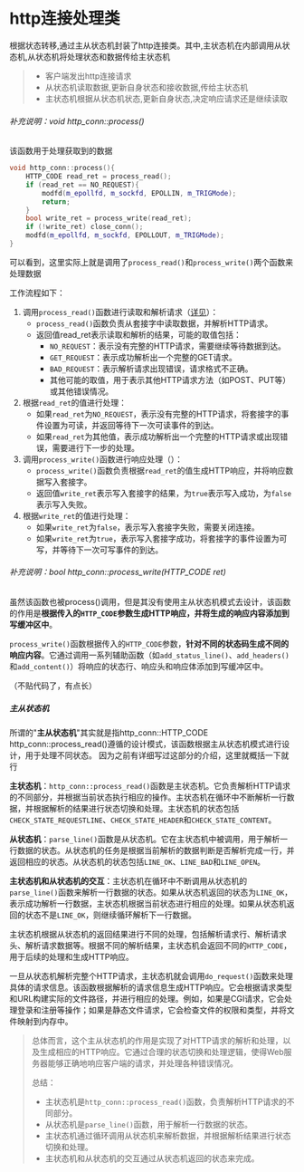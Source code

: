 
http连接处理类
===============
根据状态转移,通过主从状态机封装了http连接类。其中,主状态机在内部调用从状态机,从状态机将处理状态和数据传给主状态机
> * 客户端发出http连接请求
> * 从状态机读取数据,更新自身状态和接收数据,传给主状态机
> * 主状态机根据从状态机状态,更新自身状态,决定响应请求还是继续读取

###### <a name="section7">补充说明：void http_conn::process()</a>

该函数用于处理获取到的数据

```c++
void http_conn::process(){
    HTTP_CODE read_ret = process_read();
    if (read_ret == NO_REQUEST){
        modfd(m_epollfd, m_sockfd, EPOLLIN, m_TRIGMode);
        return;
    }
    bool write_ret = process_write(read_ret);
    if (!write_ret) close_conn();
    modfd(m_epollfd, m_sockfd, EPOLLOUT, m_TRIGMode);
}
```

可以看到，这里实际上就是调用了`process_read()`和`process_write()`两个函数来处理数据

工作流程如下：

1. 调用`process_read()`函数进行读取和解析请求（[详见](#section8)）：
   - `process_read()`函数负责从套接字中读取数据，并解析HTTP请求。
   - 返回值read_ret表示读取和解析的结果，可能的取值包括：
     - `NO_REQUEST`：表示没有完整的HTTP请求，需要继续等待数据到达。
     - `GET_REQUEST`：表示成功解析出一个完整的GET请求。
     - `BAD_REQUEST`：表示解析请求出现错误，请求格式不正确。
     - 其他可能的取值，用于表示其他HTTP请求方法（如POST、PUT等）或其他错误情况。
2. 根据`read_ret`的值进行处理：
   - 如果`read_ret`为`NO_REQUEST`，表示没有完整的HTTP请求，将套接字的事件设置为可读，并返回等待下一次可读事件的到达。
   - 如果`read_ret`为其他值，表示成功解析出一个完整的HTTP请求或出现错误，需要进行下一步的处理。
3. 调用`process_write()`函数进行响应处理（）：
   - `process_write()`函数负责根据`read_ret`的值生成HTTP响应，并将响应数据写入套接字。
   - 返回值`write_ret`表示写入套接字的结果，为`true`表示写入成功，为`false`表示写入失败。
4. 根据`write_ret`的值进行处理：
   - 如果`write_ret`为`false`，表示写入套接字失败，需要关闭连接。
   - 如果`write_ret`为`true`，表示写入套接字成功，将套接字的事件设置为可写，并等待下一次可写事件的到达。

###### <a name="section9">补充说明：bool http_conn::process_write(HTTP_CODE ret)</a>

虽然该函数也被process()调用，但是其没有使用主从状态机模式去设计，该函数的作用是**根据传入的`HTTP_CODE`参数生成HTTP响应，并将生成的响应内容添加到写缓冲区中**。

`process_write()`函数根据传入的`HTTP_CODE`参数，**针对不同的状态码生成不同的响应内容**。它通过调用一系列辅助函数（如`add_status_line()`、`add_headers()`和`add_content()`）将响应的状态行、响应头和响应体添加到写缓冲区中。

（不贴代码了，有点长）

##### <a name="section8">主从状态机</a>

所谓的"**主从状态机**"其实就是指http_conn::HTTP_CODE http_conn::process_read()遵循的设计模式，该函数根据主从状态机模式进行设计，用于处理不同状态。
因为之前有详细写过这部分的介绍，这里就概括一下就行

**主状态机**：`http_conn::process_read()`函数是主状态机。它负责解析HTTP请求的不同部分，并根据当前状态执行相应的操作。主状态机在循环中不断解析一行数据，并根据解析的结果进行状态切换和处理。主状态机的状态包括`CHECK_STATE_REQUESTLINE`、`CHECK_STATE_HEADER`和`CHECK_STATE_CONTENT`。



**从状态机**：`parse_line()`函数是从状态机。它在主状态机中被调用，用于解析一行数据的状态。从状态机的任务是根据当前解析的数据判断是否解析完成一行，并返回相应的状态。从状态机的状态包括`LINE_OK`、`LINE_BAD`和`LINE_OPEN`。



**主状态机和从状态机的交互**：主状态机在循环中不断调用从状态机的`parse_line()`函数来解析一行数据的状态。如果从状态机返回的状态为`LINE_OK`，表示成功解析一行数据，主状态机根据当前状态进行相应的处理。如果从状态机返回的状态不是`LINE_OK`，则继续循环解析下一行数据。



主状态机根据从状态机的返回结果进行不同的处理，包括解析请求行、解析请求头、解析请求数据等。根据不同的解析结果，主状态机会返回不同的`HTTP_CODE`，用于后续的处理和生成HTTP响应。

一旦从状态机解析完整个HTTP请求，主状态机就会调用`do_request()`函数来处理具体的请求信息。该函数根据解析的请求信息生成HTTP响应。它会根据请求类型和URL构建实际的文件路径，并进行相应的处理。例如，如果是CGI请求，它会处理登录和注册等操作；如果是静态文件请求，它会检查文件的权限和类型，并将文件映射到内存中。

> 总体而言，这个主从状态机的作用是实现了对HTTP请求的解析和处理，以及生成相应的HTTP响应。它通过合理的状态切换和处理逻辑，使得Web服务器能够正确地响应客户端的请求，并处理各种错误情况。
>
> 总结：
>
> - 主状态机是`http_conn::process_read()`函数，负责解析HTTP请求的不同部分。
> - 从状态机是`parse_line()`函数，用于解析一行数据的状态。
> - 主状态机通过循环调用从状态机来解析数据，并根据解析结果进行状态切换和处理。
> - 主状态机和从状态机的交互通过从状态机返回的状态来完成。

